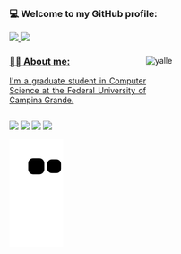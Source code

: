 ##
### 💻 Welcome to my GitHub profile:

<div align="left">
  <a href="https://github.com/yallerocha">
  <img width="48%" src="https://github-readme-stats.vercel.app/api?username=yallerocha&show_icons=true&theme=dark&include_all_commits=true&count_private=true"/>
  <img width="48%" src="https://github-readme-stats.vercel.app/api/top-langs/?username=yallerocha&layout=compact&langs_count=7&theme=dark&card_width=433"/>
</div>
     
  <img align="right" alt="yalle" height="260" width="260" src="https://media.discordapp.net/attachments/790229238149152771/945705865078538260/3426523_Mesa_de_trabajo_1.png?width=473&height=473">     
    
### 👨‍💻 About me:
   <p align=justify> I'm a graduate student in Computer Science at the Federal University of Campina Grande.
     
##
<a href="https://api.whatsapp.com/send?phone=5583981796615" target="_blank"><img src="https://img.shields.io/badge/WhatsApp-25D366?style=for-the-badge&logo=whatsapp&logoColor=white" target="_blank"></a>
<a href="https://instagram.com/yallerocha" target="_blank"><img src="https://img.shields.io/badge/-Instagram-%23E4405F?style=for-the-badge&logo=instagram&logoColor=white" target="_blank"></a>
<a href="https://twitter.com/yallerocha_" target="_blank"><img src="https://img.shields.io/badge/Twitter-1DA1F2?style=for-the-badge&logo=twitter&logoColor=white" target="_blank"></a>
<a href = "mailto:yalle.rocha2020@gmail.com"><img src="https://img.shields.io/badge/-Gmail-%23333?style=for-the-badge&logo=gmail&logoColor=white" target="_blank"></a>
     
![Snake animation](https://github.com/yallerocha/yallerocha/blob/output/github-contribution-grid-snake.svg)
